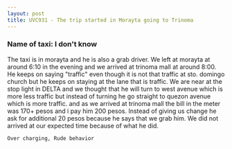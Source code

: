 ```yaml
---
layout: post
title: UVC931 - The trip started in Morayta going to Trinoma
---
```


### Name of taxi: I don't know

The taxi is in morayta and he is also a grab driver. We left at morayta at around 6:10 in the evening and we arrived at trinoma mall at around 8:00. He keeps on saying "traffic" even though it is not that traffic at sto. domingo church but he keeps on staying at the lane that is traffic. We are near at the stop light in DELTA and we thought that he will turn to west avenue which is more less traffic but instead of turning he go straight to quezon avenue which is more traffic. and as we arrived at trinoma mall the bill in the meter was 170+ pesos and i pay him 200 pesos. Instead of giving us change he ask for additional 20 pesos because he says that we grab him. We did not arrived at our expected time because of what he did.

```Over charging, Rude behavior```
